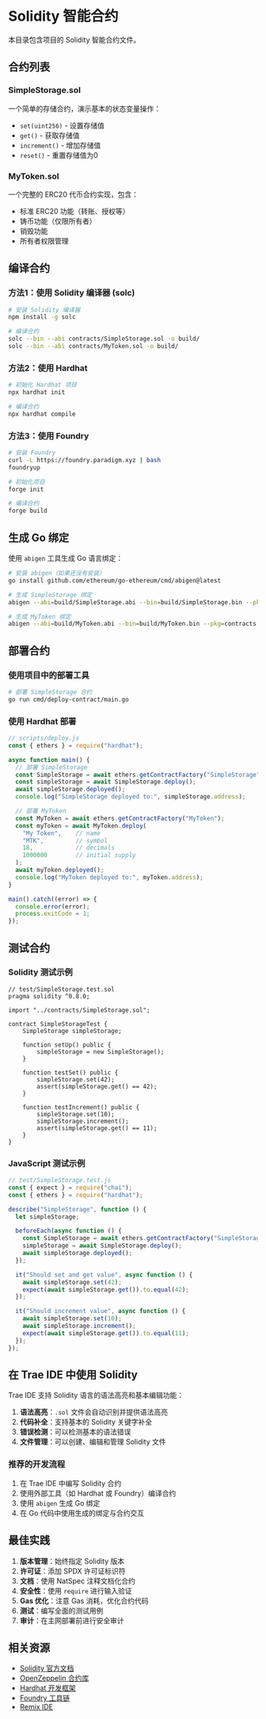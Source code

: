 # Solidity 智能合约

本目录包含项目的 Solidity 智能合约文件。

## 合约列表

### SimpleStorage.sol
一个简单的存储合约，演示基本的状态变量操作：
- `set(uint256)` - 设置存储值
- `get()` - 获取存储值
- `increment()` - 增加存储值
- `reset()` - 重置存储值为0

### MyToken.sol
一个完整的 ERC20 代币合约实现，包含：
- 标准 ERC20 功能（转账、授权等）
- 铸币功能（仅限所有者）
- 销毁功能
- 所有者权限管理

## 编译合约

### 方法1：使用 Solidity 编译器 (solc)

```bash
# 安装 Solidity 编译器
npm install -g solc

# 编译合约
solc --bin --abi contracts/SimpleStorage.sol -o build/
solc --bin --abi contracts/MyToken.sol -o build/
```

### 方法2：使用 Hardhat

```bash
# 初始化 Hardhat 项目
npx hardhat init

# 编译合约
npx hardhat compile
```

### 方法3：使用 Foundry

```bash
# 安装 Foundry
curl -L https://foundry.paradigm.xyz | bash
foundryup

# 初始化项目
forge init

# 编译合约
forge build
```

## 生成 Go 绑定

使用 `abigen` 工具生成 Go 语言绑定：

```bash
# 安装 abigen（如果还没有安装）
go install github.com/ethereum/go-ethereum/cmd/abigen@latest

# 生成 SimpleStorage 绑定
abigen --abi=build/SimpleStorage.abi --bin=build/SimpleStorage.bin --pkg=contracts --out=pkg/contracts/SimpleStorage.go

# 生成 MyToken 绑定
abigen --abi=build/MyToken.abi --bin=build/MyToken.bin --pkg=contracts --out=pkg/contracts/MyToken.go
```

## 部署合约

### 使用项目中的部署工具

```bash
# 部署 SimpleStorage 合约
go run cmd/deploy-contract/main.go
```

### 使用 Hardhat 部署

```javascript
// scripts/deploy.js
const { ethers } = require("hardhat");

async function main() {
  // 部署 SimpleStorage
  const SimpleStorage = await ethers.getContractFactory("SimpleStorage");
  const simpleStorage = await SimpleStorage.deploy();
  await simpleStorage.deployed();
  console.log("SimpleStorage deployed to:", simpleStorage.address);

  // 部署 MyToken
  const MyToken = await ethers.getContractFactory("MyToken");
  const myToken = await MyToken.deploy(
    "My Token",    // name
    "MTK",         // symbol
    18,            // decimals
    1000000        // initial supply
  );
  await myToken.deployed();
  console.log("MyToken deployed to:", myToken.address);
}

main().catch((error) => {
  console.error(error);
  process.exitCode = 1;
});
```

## 测试合约

### Solidity 测试示例

```solidity
// test/SimpleStorage.test.sol
pragma solidity ^0.8.0;

import "../contracts/SimpleStorage.sol";

contract SimpleStorageTest {
    SimpleStorage simpleStorage;

    function setUp() public {
        simpleStorage = new SimpleStorage();
    }

    function testSet() public {
        simpleStorage.set(42);
        assert(simpleStorage.get() == 42);
    }

    function testIncrement() public {
        simpleStorage.set(10);
        simpleStorage.increment();
        assert(simpleStorage.get() == 11);
    }
}
```

### JavaScript 测试示例

```javascript
// test/SimpleStorage.test.js
const { expect } = require("chai");
const { ethers } = require("hardhat");

describe("SimpleStorage", function () {
  let simpleStorage;

  beforeEach(async function () {
    const SimpleStorage = await ethers.getContractFactory("SimpleStorage");
    simpleStorage = await SimpleStorage.deploy();
    await simpleStorage.deployed();
  });

  it("Should set and get value", async function () {
    await simpleStorage.set(42);
    expect(await simpleStorage.get()).to.equal(42);
  });

  it("Should increment value", async function () {
    await simpleStorage.set(10);
    await simpleStorage.increment();
    expect(await simpleStorage.get()).to.equal(11);
  });
});
```

## 在 Trae IDE 中使用 Solidity

Trae IDE 支持 Solidity 语言的语法高亮和基本编辑功能：

1. **语法高亮**：`.sol` 文件会自动识别并提供语法高亮
2. **代码补全**：支持基本的 Solidity 关键字补全
3. **错误检测**：可以检测基本的语法错误
4. **文件管理**：可以创建、编辑和管理 Solidity 文件

### 推荐的开发流程

1. 在 Trae IDE 中编写 Solidity 合约
2. 使用外部工具（如 Hardhat 或 Foundry）编译合约
3. 使用 `abigen` 生成 Go 绑定
4. 在 Go 代码中使用生成的绑定与合约交互

## 最佳实践

1. **版本管理**：始终指定 Solidity 版本
2. **许可证**：添加 SPDX 许可证标识符
3. **文档**：使用 NatSpec 注释文档化合约
4. **安全性**：使用 `require` 进行输入验证
5. **Gas 优化**：注意 Gas 消耗，优化合约代码
6. **测试**：编写全面的测试用例
7. **审计**：在主网部署前进行安全审计

## 相关资源

- [Solidity 官方文档](https://docs.soliditylang.org/)
- [OpenZeppelin 合约库](https://openzeppelin.com/contracts/)
- [Hardhat 开发框架](https://hardhat.org/)
- [Foundry 工具链](https://getfoundry.sh/)
- [Remix IDE](https://remix.ethereum.org/)